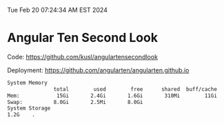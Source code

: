 Tue Feb 20 07:24:34 AM EST 2024

# Angular Ten Second Look

Code: https://github.com/kusl/angulartensecondlook

Deployment: https://github.com/angularten/angularten.github.io

```bash
System Memory
               total        used        free      shared  buff/cache   available
Mem:            15Gi       2.4Gi       1.6Gi       310Mi        11Gi        12Gi
Swap:          8.0Gi       2.5Mi       8.0Gi
System Storage
1.2G	.
```
```bash
